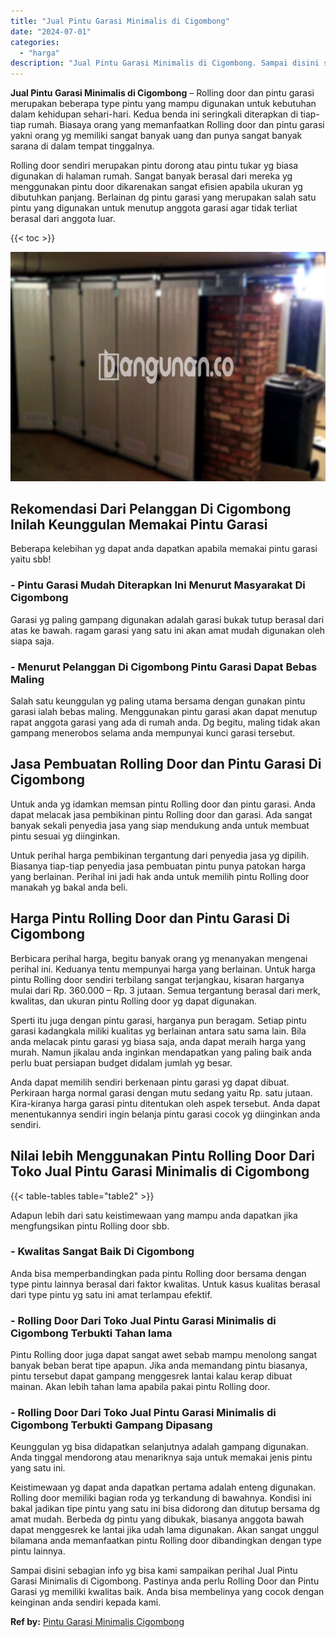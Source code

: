 ```yaml
---
title: "Jual Pintu Garasi Minimalis di Cigombong"
date: "2024-07-01"
categories: 
  - "harga"
description: "Jual Pintu Garasi Minimalis di Cigombong. Sampai disini sebagian info yg bisa kami sampaikan perihal Jual Pintu Garasi Minimalis di Cigombong. Pastinya anda..."
---
```


**Jual Pintu Garasi Minimalis di Cigombong** – Rolling door dan pintu garasi merupakan beberapa type pintu yang mampu digunakan untuk kebutuhan dalam kehidupan sehari-hari. Kedua benda ini seringkali diterapkan di tiap-tiap rumah. Biasaya orang yang memanfaatkan Rolling door dan pintu garasi yakni orang yg memiliki sangat banyak uang dan punya sangat banyak sarana di dalam tempat tinggalnya.

Rolling door sendiri merupakan pintu dorong atau pintu tukar yg biasa digunakan di halaman rumah. Sangat banyak berasal dari mereka yg menggunakan pintu door dikarenakan sangat efisien apabila ukuran yg dibutuhkan panjang. Berlainan dg pintu garasi yang merupakan salah satu pintu yang digunakan untuk menutup anggota garasi agar tidak terliat berasal dari anggota luar.

{{< toc >}}

![Jual Pintu Garasi Minimalis di Cigombong](/images/pintu-garasi-35.png)

## Rekomendasi Dari Pelanggan Di Cigombong Inilah Keunggulan Memakai Pintu Garasi

Beberapa kelebihan yg dapat anda dapatkan apabila memakai pintu garasi yaitu sbb!

### \- Pintu Garasi Mudah Diterapkan Ini Menurut Masyarakat Di Cigombong

Garasi yg paling gampang digunakan adalah garasi bukak tutup berasal dari atas ke bawah. ragam garasi yang satu ini akan amat mudah digunakan oleh siapa saja.

### \- Menurut Pelanggan Di Cigombong Pintu Garasi Dapat Bebas Maling

Salah satu keunggulan yg paling utama bersama dengan gunakan pintu garasi ialah bebas maling. Menggunakan pintu garasi akan dapat menutup rapat anggota garasi yang ada di rumah anda. Dg begitu, maling tidak akan gampang menerobos selama anda mempunyai kunci garasi tersebut.

## Jasa Pembuatan Rolling Door dan Pintu Garasi Di Cigombong

Untuk anda yg idamkan memsan pintu Rolling door dan pintu garasi. Anda dapat melacak jasa pembikinan pintu Rolling door dan garasi. Ada sangat banyak sekali penyedia jasa yang siap mendukung anda untuk membuat pintu sesuai yg diinginkan.

Untuk perihal harga pembikinan tergantung dari penyedia jasa yg dipilih. Biasanya tiap-tiap penyedia jasa pembuatan pintu punya patokan harga yang berlainan. Perihal ini jadi hak anda untuk memilih pintu Rolling door manakah yg bakal anda beli.

## Harga Pintu Rolling Door dan Pintu Garasi Di Cigombong

Berbicara perihal harga, begitu banyak orang yg menanyakan mengenai perihal ini. Keduanya tentu mempunyai harga yang berlainan. Untuk harga pintu Rolling door sendiri terbilang sangat terjangkau, kisaran harganya mulai dari Rp. 360.000 – Rp. 3 jutaan. Semua tergantung berasal dari merk, kwalitas, dan ukuran pintu Rolling door yg dapat digunakan.

Sperti itu juga dengan pintu garasi, harganya pun beragam. Setiap pintu garasi kadangkala miliki kualitas yg berlainan antara satu sama lain. Bila anda melacak pintu garasi yg biasa saja, anda dapat meraih harga yang murah. Namun jikalau anda inginkan mendapatkan yang paling baik anda perlu buat persiapan budget didalam jumlah yg besar.

Anda dapat memilih sendiri berkenaan pintu garasi yg dapat dibuat. Perkiraan harga normal garasi dengan mutu sedang yaitu Rp. satu jutaan. Kira-kiranya harga garasi pintu ditentukan oleh aspek tersebut. Anda dapat menentukannya sendiri ingin belanja pintu garasi cocok yg diinginkan anda sendiri.

## Nilai lebih Menggunakan Pintu Rolling Door Dari Toko Jual Pintu Garasi Minimalis di Cigombong

{{< table-tables table="table2" >}}

Adapun lebih dari satu keistimewaan yang mampu anda dapatkan jika mengfungsikan pintu Rolling door sbb.

### \- Kwalitas Sangat Baik Di Cigombong

Anda bisa memperbandingkan pada pintu Rolling door bersama dengan type pintu lainnya berasal dari faktor kwalitas. Untuk kasus kualitas berasal dari type pintu yg satu ini amat terlampau efektif.

### \- Rolling Door Dari Toko Jual Pintu Garasi Minimalis di Cigombong Terbukti Tahan lama

Pintu Rolling door juga dapat sangat awet sebab mampu menolong sangat banyak beban berat tipe apapun. Jika anda memandang pintu biasanya, pintu tersebut dapat gampang menggesrek lantai kalau kerap dibuat mainan. Akan lebih tahan lama apabila pakai pintu Rolling door.

### \- Rolling Door Dari Toko Jual Pintu Garasi Minimalis di Cigombong Terbukti Gampang Dipasang

Keunggulan yg bisa didapatkan selanjutnya adalah gampang digunakan. Anda tinggal mendorong atau menariknya saja untuk memakai jenis pintu yang satu ini.

Keistimewaan yg dapat anda dapatkan pertama adalah enteng digunakan. Rolling door memiliki bagian roda yg terkandung di bawahnya. Kondisi ini bakal jadikan tipe pintu yang satu ini bisa didorong dan ditutup bersama dg amat mudah. Berbeda dg pintu yang dibukak, biasanya anggota bawah dapat menggesrek ke lantai jika udah lama digunakan. Akan sangat unggul bilamana anda memanfaatkan pintu Rolling door dibandingkan dengan type pintu lainnya.

Sampai disini sebagian info yg bisa kami sampaikan perihal Jual Pintu Garasi Minimalis di Cigombong. Pastinya anda perlu Rolling Door dan Pintu Garasi yg memiliki kwalitas baik. Anda bisa membelinya yang cocok dengan keinginan anda sendiri kepada kami.

**Ref by:** [Pintu Garasi Minimalis Cigombong](https://id.wikipedia.org/wiki/Pintu)
